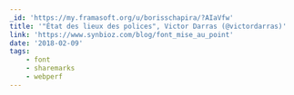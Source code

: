```yaml
---
_id: 'https://my.framasoft.org/u/borisschapira/?AIaVfw'
title: '"État des lieux des polices", Victor Darras (@victordarras)'
link: 'https://www.synbioz.com/blog/font_mise_au_point'
date: '2018-02-09'
tags:
    - font
    - sharemarks
    - webperf
---
```


<div class="markdown"><p></p></div>
